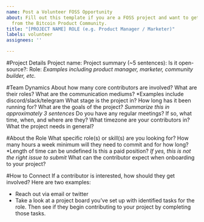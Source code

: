 ```yaml
---
name: Post a Volunteer FOSS Opportunity
about: Fill out this template if you are a FOSS project and want to get volunteers
  from the Bitcoin Product Community.
title: "[PROJECT NAME] ROLE (e.g. Product Manager / Marketer)"
labels: volunteer
assignees: ''

---
```


#Project Details
Project name: 
Project summary (~5 sentences): 
Is it open-source?: 
Role: *Examples including product manager, marketer, community builder, etc.*

#Team Dynamics
About how many core contributors are involved? What are their roles?
What are the communication mediums? *Examples include discord/slack/telegram
What stage is the project in? 
How long has it been running for?
What are the goals of the project? *Summarize this in approximately 3 sentences*
Do you have any regular meetings? If so, what time, when, and where are they?
What timezone are your contributors in?
What the project needs in general?

#About the Role
What specific role(s) or skill(s) are you looking for?
How many hours a week minimum will they need to commit and for how long? *Length of time can be undefined
Is this a paid position? *If yes, this is not the right issue to submit*
What can the contributor expect when onboarding to your project? 

#How to Connect
If a contributor is interested, how should they get involved? Here are two examples:
+ Reach out via email or twitter
+ Take a look at a project board you’ve set up with identified tasks for the role. Then see if they begin contributing to your project by completing those tasks.
